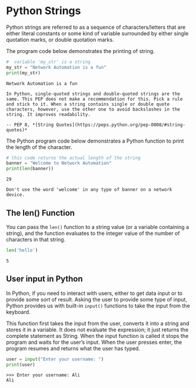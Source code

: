 # Python Strings

Python strings are referred to as a sequence of characters/letters that are either literal constants or some kind of variable surrounded by either single quotation marks, or double quotation marks.

The program code below demonstrates the printing of string.

```py
#  variable 'my_str' is a string
my_str = "Network Automation is a fun"
print(my_str)
```

```console
Network Automation is a fun
```

```{epigraph}
In Python, single-quoted strings and double-quoted strings are the same. This PEP does not make a recommendation for this. Pick a rule and stick to it. When a string contains single or double quote characters, however, use the other one to avoid backslashes in the string. It improves readability.

-- PEP 8, *[String Quotes](https://peps.python.org/pep-0008/#string-quotes)*
```

The Python program code below demonstrates a Python function to print the length of the character.

```py
# this code returns the actual length of the string
banner = "Welcome to Network Automation"
print(len(banner))
```

```console
29
```

```{warning}
Don't use the word 'welcome' in any type of banner on a network device.
```

## The len() Function

You can pass the `len()` function to a string value (or a variable containing a string), and the function evaluates to the integer value of the number of characters in that string.

```py
len('hello')
```

```console
5
```

## User input in Python

In Python, if you need to interact with users, either to get data input or to provide some sort of result. Asking the user to provide some type of input, Python provides us with built-in `input()` functions to take the input from the keyboard.

This function first takes the input from the user, converts it into a string and stores it in a variable. It does not evaluate the expression; it just returns the complete statement as String. When the input function is called it stops the program and waits for the user’s input. When the user presses enter, the program resumes and returns what the user has typed.

```py
user = input("Enter your username: ")
print(user)
```

```console
>>> Enter your username: Ali
Ali
```
